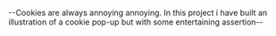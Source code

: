 --Cookies are always annoying annoying. In this project i have built an illustration of a cookie pop-up but with some entertaining assertion--
